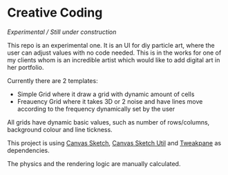 # Creative Coding

_Experimental / Still under construction_
 
This repo is an experimental one. 
It is an UI for diy particle art, where the user can adjust values with no code needed.
This is in the works for one of my clients whom is an incredible artist which would like to add digital art in her portfolio.

Currently there are 2 templates:
- Simple Grid where it draw a grid with dynamic amount of cells
- Freauency Grid where it takes 3D or 2 noise and have lines move according to the frequency dynamically set by the user

All grids have dynamic basic values, such as number of rows/columns, background colour and line tickness.

This project is using [Canvas Sketch](https://github.com/mattdesl/canvas-sketch), [Canvas Sketch Util](https://github.com/mattdesl/canvas-sketch-util) and [Tweakpane](https://cocopon.github.io/tweakpane) as dependencies.

The physics and the rendering logic are manually calculated.

